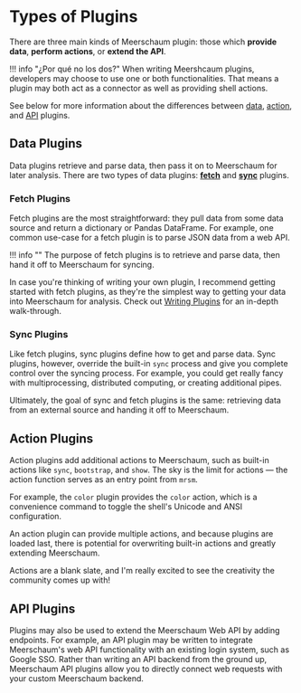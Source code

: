 # Types of Plugins

There are three main kinds of Meerschaum plugin: those which **provide data**, **perform actions**, or **extend the API**.

!!! info "¿Por qué no los dos?"
    When writing Meershcaum plugins, developers may choose to use one or both functionalities. That means a plugin may both act as a connector as well as providing shell actions.

See below for more information about the differences between [data](#data-plugins), [action](#action-plugins), and [API](#api-plugins) plugins.


## Data Plugins

Data plugins retrieve and parse data, then pass it on to Meerschaum for later analysis. There are two types of data plugins: [**fetch**](#fetch-plugins) and [**sync**](#sync-plugins) plugins.

### Fetch Plugins

Fetch plugins are the most straightforward: they pull data from some data source and return a dictionary or Pandas DataFrame. For example, one common use-case for a fetch plugin is to parse JSON data from a web API.

!!! info ""
    The purpose of fetch plugins is to retrieve and parse data, then hand it off to Meerschaum for syncing.

In case you're thinking of writing your own plugin, I recommend getting started with fetch plugins, as they're the simplest way to getting your data into Meerschaum for analysis. Check out [Writing Plugins](/plugins/plugin-development/writing-plugins/) for an in-depth walk-through.

### Sync Plugins

Like fetch plugins, sync plugins define how to get and parse data. Sync plugins, however, override the built-in `sync` process and give you complete control over the syncing process. For example, you could get really fancy with multiprocessing, distributed computing, or creating additional pipes.

Ultimately, the goal of sync and fetch plugins is the same: retrieving data from an external source and handing it off to Meerschaum.

## Action Plugins

Action plugins add additional actions to Meerschaum, such as built-in actions like `sync`, `bootstrap`, and `show`. The sky is the limit for actions ― the action function serves as an entry point from `mrsm`.

For example, the `color` plugin provides the `color` action, which is a convenience command to toggle the shell's Unicode and ANSI configuration.

An action plugin can provide multiple actions, and because plugins are loaded last, there is potential for overwriting built-in actions and greatly extending Meerschaum.

Actions are a blank slate, and I'm really excited to see the creativity the community comes up with!

## API Plugins

Plugins may also be used to extend the Meerschaum Web API by adding endpoints. For example, an API plugin may be written to integrate Meerschaum's web API functionality with an existing login system, such as Google SSO. Rather than writing an API backend from the ground up, Meerschaum API plugins allow you to directly connect web requests with your custom Meerschaum backend.